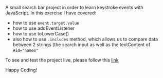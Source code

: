 A small search bar project in order to learn keystroke events with JavaScript. In this exercise I have covered: 
- how to use `event.target.value`
- how to use addEventListener
- how to use toLowerCase()
- also how to use `.includes` method, which allows us to compare data between 2 strings (the search input as well as the textContent of `#id="names"`

To see and test the project live, please follow this [link](https://zenidith.github.io/search-bar/)

Happy Coding!

